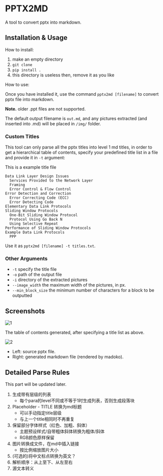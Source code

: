 # PPTX2MD

A tool to convert pptx into markdown.

## Installation & Usage

How to install:

1. make an empty directory
2. `git clone `
3. `pip install .`
4. this directory is useless then, remove it as you like

How to use:

Once you have installed it, use the command `pptx2md [filename]` to convert pptx file into markdown.

__Note.__ older .ppt files are not supported.

The default output filename is `out.md`, and any pictures extracted (and inserted into .md) will be placed in `/img/` folder.

### Custom Titles

This tool can only parse all the pptx titles into level 1 md titles, in order to get a hierarchical table of contents, specify your predefined title list in a file and provide it in `-t` argument:

This is a example title file

```
Data Link Layer Design Issues
  Services Provided to the Network Layer
  Framing
  Error Control & Flow Control
Error Detection and Correction
  Error Correcting Code (ECC)
  Error Detecting Code
Elementary Data Link Protocols
Sliding Window Protocols
  One-Bit Sliding Window Protocol
  Protocol Using Go Back N
  Using Selective Repeat
Performance of Sliding Window Protocols
Example Data Link Protocols
  PPP
```

Use it as `pptx2md [filename] -t titles.txt`.

### Other Arguments

* `-t` specify the title file
* `-o` path of the output file
* `-i` directory of the extracted pictures
* `--image_width` the maximum width of the pictures, in px.
* `--min_block_size` the minimum number of characters for a block to be outputted

## Screenshots

![1](https://sine-img-bed.oss-cn-beijing.aliyuncs.com/pptx2md/pic1.png)

The table of contents generated, after specifying a title list as above.

![2](https://sine-img-bed.oss-cn-beijing.aliyuncs.com/pptx2md/pic2.png)

* Left: source pptx file.
* Right: generated markdown file (rendered by madoko).

## Detailed Parse Rules

This part will be updated later.

1. 生成带有层级的列表
   * 每个para的level不同或不等于1时生成列表，否则生成段落块
2. Placeholder - TITLE 转换为md标题
   * 可以手动指定title层级
   * 与上一个title相同时不再重复
3. 保留部分字体样式（红色、加粗、斜体）
   * 主题预设样式/自带粗体斜体转换为粗体/斜体
   * RGB颜色原样保留
4. 图片转换成文件，在md中插入链接
   * 按比例缩放图片大小
5. (可选的)将中文标点转换为英文？
6. 解析顺序：从上至下、从左至右
7. 源文本转义
